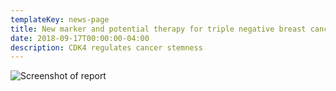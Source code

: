 ```yaml
---
templateKey: news-page
title: New marker and potential therapy for triple negative breast cancer
date: 2018-09-17T00:00:00-04:00
description: CDK4 regulates cancer stemness
---
```

![Screenshot of report](/img/cdk4.png)
